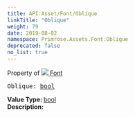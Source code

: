 ```yaml
---
title: API:Asset/Font/Oblique
linkTitle: "Oblique"
weight: 79
date: 2019-08-02
namespace: Primrose.Assets.Font.Oblique
deprecated: false
no_list: true
---
```

Property of <a href="/docs/api-reference/Class/Font"><img src="/icons/silk/default.png"/>&nbsp;Font</a>
<pre class="method-declaration">
Oblique: <a class="type" href="/docs/api-reference/System/Primitives#boolean">bool</a></pre>
<b>Value Type: </b>
<a class="type" href="/docs/api-reference/System/Primitives#boolean">bool</a>
<br/>
<b>Description: </b>